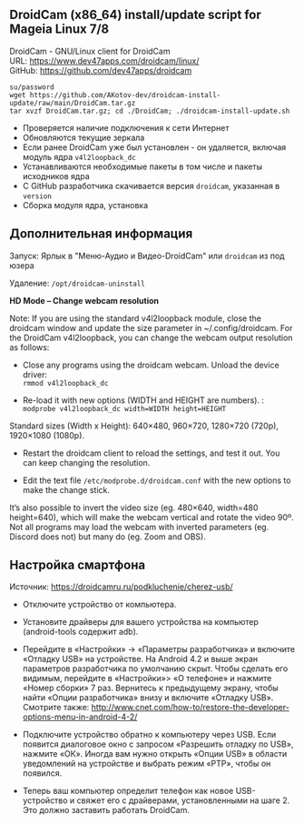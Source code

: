 DroidCam (x86_64) install/update script for Mageia Linux 7/8
---
DroidCam - GNU/Linux client for DroidCam  
URL: https://www.dev47apps.com/droidcam/linux/  
GitHub: https://github.com/dev47apps/droidcam

`su/password`  
`wget https://github.com/AKotov-dev/droidcam-install-update/raw/main/DroidCam.tar.gz`  
`tar xvzf DroidCam.tar.gz; cd ./DroidCam; ./droidcam-install-update.sh`

- Проверяется наличие подключения к сети Интернет
- Обновляются текущие зеркала
- Если ранее DroidCam уже был установлен - он удаляется, включая модуль ядра `v4l2loopback_dc`
- Устанавливаются необходимые пакеты в том числе и пакеты исходников ядра
- С GitHub разработчика скачивается версия `droidcam`, указанная в `version`
- Сборка модуля ядра, установка

Дополнительная информация
---
Запуск: Ярлык в "Меню-Аудио и Видео-DroidCam" или `droidcam` из под юзера

Удаление: `/opt/droidcam-uninstall`

**HD Mode – Change webcam resolution**

Note: If you are using the standard v4l2loopback module, close the droidcam window and update the size parameter in ~/.config/droidcam.
For the DroidCam v4l2loopback, you can change the webcam output resolution as follows:

- Close any programs using the droidcam webcam. Unload the device driver:  
`rmmod v4l2loopback_dc`

- Re-load it with new options (WIDTH and HEIGHT are numbers). :  
`modprobe v4l2loopback_dc width=WIDTH height=HEIGHT`

Standard sizes (Width x Height): 640×480, 960×720, 1280×720 (720p), 1920×1080 (1080p).

- Restart the droidcam client to reload the settings, and test it out. You can keep changing the resolution.

- Edit the text file `/etc/modprobe.d/droidcam.conf` with the new options to make the change stick.

It’s also possible to invert the video size (eg. 480×640, width=480 height=640), which will make the webcam vertical and rotate the video 90º. Not all programs may load the webcam with inverted parameters (eg. Discord does not) but many do (eg. Zoom and OBS).


Настройка смартфона
---
Источник: https://droidcamru.ru/podkluchenie/cherez-usb/

- Отключите устройство от компьютера.

- Установите драйверы для вашего устройства на компьютер (android-tools содержит adb). 

- Перейдите в «Настройки» -> «Параметры разработчика» и включите «Отладку USB» на устройстве. На Android 4.2 и выше экран параметров разработчика по умолчанию скрыт. Чтобы сделать его видимым, перейдите в «Настройки»> «О телефоне» и нажмите «Номер сборки» 7 раз. Вернитесь к предыдущему экрану, чтобы найти «Опции разработчика» внизу и включите «Отладку USB».  
Смотрите также: http://www.cnet.com/how-to/restore-the-developer-options-menu-in-android-4-2/

- Подключите устройство обратно к компьютеру через USB. Если появится диалоговое окно с запросом «Разрешить отладку по USB», нажмите «ОК». Иногда вам нужно открыть «Опции USB» в области уведомлений на устройстве и выбрать режим «PTP», чтобы он появился.

- Теперь ваш компьютер определит телефон как новое USB-устройство и свяжет его с драйверами, установленными на шаге 2. Это должно заставить работать DroidCam.


